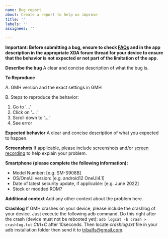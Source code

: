 ```yaml
---
name: Bug report
about: Create a report to help us improve
title: ''
labels: ''
assignees: ''

---
```


**Important: Before submitting a bug, ensure to check [FAQs](https://github.com/tribalfs/GalaxyMaxHzPub/wiki/FREQUENTLY-ASK-QUESTIONS-(FAQs))  and in the app description in the appropriate XDA forum thread for your device to ensure that the behavior is not expected or not part of the limitation of the app.**

**Describe the bug**
A clear and concise description of what the bug is.

**To Reproduce**

A. GMH version and the exact settings in GMH

B. Steps to reproduce the behavior:
1. Go to '...'
2. Click on '....'
3. Scroll down to '....'
4. See error

**Expected behavior**
A clear and concise description of what you expected to happen.

**Screenshots**
If applicable, please include screenshots and/or [screen recording](https://play.google.com/store/apps/details?id=us.rec.screen) to help explain your problem. 

**Smartphone (please complete the following information):**
 - Model Number: [e.g. SM-S908B]
 - OS/OneUI version:  [e.g. android12 OneUI4.1]
 - Date of latest security update, if applicable: [e.g. June 2022]
 - Stock or modded ROM?

**Additional context**
Add any other context about the problem here.

**Crashlog**
If GMH crashes on your device, please include the crashlog of your device.  Just execute the following adb command.  Do this right after the crash (device must not be rebooted yet):
`adb logcat -b crash > crashlog.txt`
_Ctrl+C_ after 10seconds.
Then locate _crashlog.txt_ file in your adb installation folder then send it to tribalfs@gmail.com.
